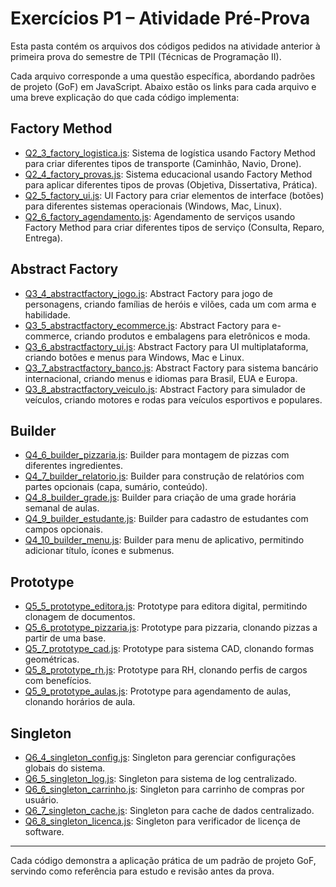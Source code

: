 # Exercícios P1 – Atividade Pré-Prova

Esta pasta contém os arquivos dos códigos pedidos na atividade anterior à primeira prova do semestre de TPII (Técnicas de Programação II).

Cada arquivo corresponde a uma questão específica, abordando padrões de projeto (GoF) em JavaScript. Abaixo estão os links para cada arquivo e uma breve explicação do que cada código implementa:

## Factory Method
- [Q2_3_factory_logistica.js](./Q2_3_factory_logistica.js): Sistema de logística usando Factory Method para criar diferentes tipos de transporte (Caminhão, Navio, Drone).
- [Q2_4_factory_provas.js](./Q2_4_factory_provas.js): Sistema educacional usando Factory Method para aplicar diferentes tipos de provas (Objetiva, Dissertativa, Prática).
- [Q2_5_factory_ui.js](./Q2_5_factory_ui.js): UI Factory para criar elementos de interface (botões) para diferentes sistemas operacionais (Windows, Mac, Linux).
- [Q2_6_factory_agendamento.js](./Q2_6_factory_agendamento.js): Agendamento de serviços usando Factory Method para criar diferentes tipos de serviço (Consulta, Reparo, Entrega).

## Abstract Factory
- [Q3_4_abstractfactory_jogo.js](./Q3_4_abstractfactory_jogo.js): Abstract Factory para jogo de personagens, criando famílias de heróis e vilões, cada um com arma e habilidade.
- [Q3_5_abstractfactory_ecommerce.js](./Q3_5_abstractfactory_ecommerce.js): Abstract Factory para e-commerce, criando produtos e embalagens para eletrônicos e moda.
- [Q3_6_abstractfactory_ui.js](./Q3_6_abstractfactory_ui.js): Abstract Factory para UI multiplataforma, criando botões e menus para Windows, Mac e Linux.
- [Q3_7_abstractfactory_banco.js](./Q3_7_abstractfactory_banco.js): Abstract Factory para sistema bancário internacional, criando menus e idiomas para Brasil, EUA e Europa.
- [Q3_8_abstractfactory_veiculo.js](./Q3_8_abstractfactory_veiculo.js): Abstract Factory para simulador de veículos, criando motores e rodas para veículos esportivos e populares.

## Builder
- [Q4_6_builder_pizzaria.js](./Q4_6_builder_pizzaria.js): Builder para montagem de pizzas com diferentes ingredientes.
- [Q4_7_builder_relatorio.js](./Q4_7_builder_relatorio.js): Builder para construção de relatórios com partes opcionais (capa, sumário, conteúdo).
- [Q4_8_builder_grade.js](./Q4_8_builder_grade.js): Builder para criação de uma grade horária semanal de aulas.
- [Q4_9_builder_estudante.js](./Q4_9_builder_estudante.js): Builder para cadastro de estudantes com campos opcionais.
- [Q4_10_builder_menu.js](./Q4_10_builder_menu.js): Builder para menu de aplicativo, permitindo adicionar título, ícones e submenus.

## Prototype
- [Q5_5_prototype_editora.js](./Q5_5_prototype_editora.js): Prototype para editora digital, permitindo clonagem de documentos.
- [Q5_6_prototype_pizzaria.js](./Q5_6_prototype_pizzaria.js): Prototype para pizzaria, clonando pizzas a partir de uma base.
- [Q5_7_prototype_cad.js](./Q5_7_prototype_cad.js): Prototype para sistema CAD, clonando formas geométricas.
- [Q5_8_prototype_rh.js](./Q5_8_prototype_rh.js): Prototype para RH, clonando perfis de cargos com benefícios.
- [Q5_9_prototype_aulas.js](./Q5_9_prototype_aulas.js): Prototype para agendamento de aulas, clonando horários de aula.

## Singleton
- [Q6_4_singleton_config.js](./Q6_4_singleton_config.js): Singleton para gerenciar configurações globais do sistema.
- [Q6_5_singleton_log.js](./Q6_5_singleton_log.js): Singleton para sistema de log centralizado.
- [Q6_6_singleton_carrinho.js](./Q6_6_singleton_carrinho.js): Singleton para carrinho de compras por usuário.
- [Q6_7_singleton_cache.js](./Q6_7_singleton_cache.js): Singleton para cache de dados centralizado.
- [Q6_8_singleton_licenca.js](./Q6_8_singleton_licenca.js): Singleton para verificador de licença de software.

---

Cada código demonstra a aplicação prática de um padrão de projeto GoF, servindo como referência para estudo e revisão antes da prova.
